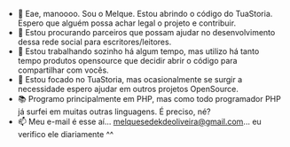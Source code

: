 - 👋 Eae, manoooo. Sou o Melque. Estou abrindo o código do TuaStoria. Espero que alguém possa achar legal o projeto e contribuir.
- 👀 Estou procurando parceiros que possam ajudar no desenvolvimento dessa rede social para escritores/leitores.
- 🌱 Estou trabalhando sozinho há algum tempo, mas utilizo há tanto tempo produtos opensource que decidir abrir o código para compartilhar com vocês.
- 💞️ Estou focado no TuaStoria, mas ocasionalmente se surgir a necessidade espero ajudar em outros projetos OpenSource.
- 📚 Programo principalmente em PHP, mas como todo programador PHP já surfei em muitas outras linguagens. É preciso, né?
- 📫 Meu e-mail é esse aí... melquesedekdeoliveira@gmail.com... eu verifico ele diariamente ^^
